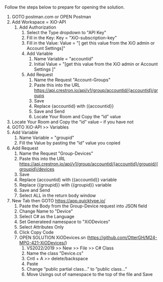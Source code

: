 Follow the steps below to prepare for opening the solution.


1.	GOTO postman.com or OPEN Postman
2.	Add Workspace = XiO-API
	1.	Add Authorization
		1.	Select the Type dropdown to "API Key"
		2.	Fill in the Key: Key = "XiO-subscription-key"
		3.	Fill in the Value: Value = "[ get this value from the XiO admin or Account Settings]"
		4.	Add Variable
			1.	Name Variable = "accountid"
			2.	Initial Value = "[get this value from the XiO admin or Account Settings ]"
		5.	Add Request
			1.	Name the Request "Account-Groups"
			2.	Paste this into the URL https://api.crestron.io/api/v1/group/accountid/{accountid}/groups
   			3.	Save
   			4.	Replace {accountid} with ({accountid}}
			5.	Save and Send
			6.	Locate Your Room and Copy the “id” value
3.	Locate Your Room and Copy the “id” value – if you have not
4.	GOTO XiO-API >> Variables
5.	Add Variable
	1.	Name Variable = "groupid"
	2.	Fill the Value by pasting the “id” value you copied
6.	Add Request
	1.	Name the Request "Group-Devices"
	2.	Paste this into the URL https://api.crestron.io/api/v1/group/accountid/{accountid}/groupid/{groupid}/devices
 	3.	Save
	4.	Replace {accountid} with {{accountid}} variable
	5.	Replace {{groupid}} with {{groupid}} variable
	6.	Save and Send
	7.	Select ALL in the return body window
7.	New Tab then GOTO https://app.quicktype.io/
	1.	Paste the Body from the Group-Device request into JSON field
	2.	Change Name to "Device"
 	3.	Select C# as the Language
	4.	Set Generateed namespace to "XiODevices"
 	5.	Select Attributes Only	
	6.	Click Copy Code
	7.	OPEN SOLUTION XiODevices.sn (https://github.com/OtterGH/M24-MPG-421-XiODevices/)
		1.	VS2022/2019 >> New >> File >> C# Class
		2.	Name the class "Device.cs"
		3.	Cntl + A >> delete/backspace
		4.	Paste
		5.	Change “public partial class...” to ”public class...”
  		6.	Move Usings out of namespace to the top of the file and Save
